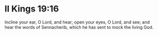 # II Kings 19:16

Incline your ear, O Lord, and hear; open your eyes, O Lord, and see; and hear the words of Sennacherib, which he has sent to mock the living God.
